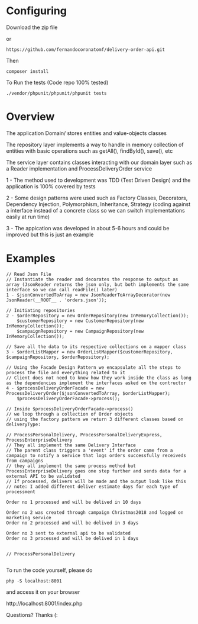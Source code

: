 # Configuring

Download the zip file

or

```
https://github.com/fernandocoronatomf/delivery-order-api.git
```

Then

```
composer install
```

To Run the tests (Code repo 100% tested)

```
./vendor/phpunit/phpunit/phpunit tests
```

# Overview

The application Domain/ stores entities and value-objects classes


The repository layer implements a way to handle in memory collection of entities with basic operations such as getAll(), findById(), save(), etc


The service layer contains classes interacting with our domain layer such as a Reader implementation and ProcessDeliveryOrder service


1 - The method used to development was TDD (Test Driven Design) and the application is 100% covered by tests

2 - Some design patterns were used such as Factory Classes, Decorators, Dependency Injection, Polymorphism, Inheritance, Strategy (coding against a interface instead of a concrete class so we can switch implementations easily at run time)

3 - The appication was developed in about 5-6 hours and could be improved but this is just an example

# Examples

```
// Read Json File
// Instantiate the reader and decorates the response to output as array (JsonReader returns the json only, but both implements the same interface so we can call readFile() later)
1 - $jsonConvertedToArray = new JsonReaderToArrayDecorator(new JsonReader(__ROOT__ . 'orders.json'));

// Initiating repositories
2 - $orderRepository = new OrderRepository(new InMemoryCollection());
    $customerRepository = new CustomerRepository(new InMemoryCollection());
    $campaignRepository = new CampaignRepository(new InMemoryCollection());

// Save all the data to its respective collections on a mapper class
3 - $orderListMapper = new OrderListMapper($customerRepository, $campaignRepository, $orderRepository);

// Using the Facade Design Pattern we encapsulate all the steps to process the file and everything related to it
// Client does not need to know how they work inside the class as long as the dependencies implement the interfaces asked on the contructor
4 - $processDeliveryOrderFacade = new ProcessDeliveryOrder($jsonConvertedToArray, $orderListMapper);
    $processDeliveryOrderFacade->process();
    
// Inside $processDeliveryOrderFacade->process()
// we loop through a collection of Order objects
// using the factory pattern we return 3 different classes based on deliveryType:

// ProcessPersonalDelivery, ProcessPersonalDeliveryExpress, ProcessEnterpriseDelivery
// They all implement the same Delivery Interface
// The parent class triggers a 'event' if the order came from a campaign to notify a service that logs orders successfully receiveds from campaigns
// they all implement the same process method but ProcessEnterpriseDelivery goes one step further and sends data for a external API to be validated
// If processed, delivers will be made and the output look like this
// note: I added different deliver estimate days for each type of processment

Order no 1 processed and will be delived in 10 days 

Order no 2 was created through campaign Christmas2018 and logged on marketing service 
Order no 2 processed and will be delived in 3 days 

Order no 3 sent to external api to be validated 
Order no 3 processed and will be delived in 1 days 


// ProcessPersonalDelivery


```

To run the code yourself, please do 

```
php -S localhost:8001
```

and access it on your browser


http://localhost:8001/index.php

Questions?
Thanks (: